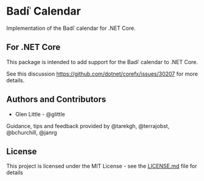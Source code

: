 # Badíʿ Calendar

Implementation of the Badíʿ calendar for .NET Core.

## For .NET Core

This package is intended to add support for the Badíʿ calendar to .NET Core.

See this discussion https://github.com/dotnet/corefx/issues/30207 for more details.

## Authors and Contributors

* Glen Little - @glittle

Guidance, tips and feedback provided by @tarekgh, @terrajobst, @bchurchill, @janrg

## License

This project is licensed under the MIT License - see the [LICENSE.md](LICENSE.md) file for details
